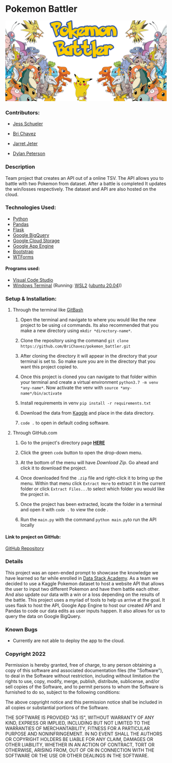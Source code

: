 
<h1>Pokemon Battler</h1>  


![titlecard](./img/battler_trans.png)



###  Contributors:  

- [Jess Schueler](https://github.com/jessgschueler)

- [Bri Chavez](https://github.com/BriChavez)

- [Jarret Jeter](https://github.com/jarretjeter)

- [Dylan Peterson](https://github.com/DyPeterson)

###  Description  
Team project that creates an API out of a online TSV. The API allows you to battle with two Pokemon from dataset. After a battle is completed It updates the win/losses respectively. The dataset and API are also hosted on the cloud.

### Technologies Used:  

- [Python](https://www.python.org/)
- [Pandas](https://pandas.pydata.org/)
- [Flask](https://flask.palletsprojects.com/en/2.1.x/)
- [Google BigQuery](https://cloud.google.com/bigquery)
- [Google Cloud Storage](https://cloud.google.com/storage)
- [Google App Engine](https://cloud.google.com/appengine)
- [Bootstrap](https://getbootstrap.com/)
- [WTForms](https://wtforms.readthedocs.io/en/3.0.x/#)

#### Programs used:  

- [Visual Code Studio](https://code.visualstudio.com/)
- [Windows Terminal](https://apps.microsoft.com/store/detail/windows-terminal/9N0DX20HK701?hl=en-us&gl=US) (Running: [WSL2](https://docs.microsoft.com/en-us/windows/wsl/install) ([ubuntu 20.04](https://releases.ubuntu.com/20.04/)))

### Setup & Installation:  

1. Through the terminal like [GitBash](https://git-scm.com/downloads) 

  
	
	1. Open the terminal and navigate to where you would like the new project to be using `cd` commands. Its also recommended that you make a new directory using `mkdir *directory-name*`.

	  

	1. Clone the repository using the command `git clone https://github.com/BriChavez/pokemon_battler.git`

	  

	1. After cloning the directory it will appear in the directory that your terminal is set to. So make sure you are in the directory that you want this project copied to.

	  

	1. Once this project is cloned you can navigate to that folder within your terminal and create a virtual environment `python3.7 -m venv *any-name*`. Now activate the venv with `source *any-name*/bin/activate`

	  

	1. Install requirements in venv `pip install -r requirements.txt`

	  

	1. Download the data from [Kaggle](https://www.kaggle.com/datasets/rounakbanik/pokemon) and place in the data directory.

	  

	1.  `code .` to open in default coding software.

  

2. Through GitHub.com

  
	
	1. Go to the project's directory page **[HERE](https://github.com/BriChavez/pokemon_battler)**

	  

	2. Click the green `code` button to open the drop-down menu.

	  

	3. At the bottom of the menu will have *Download Zip*. Go ahead and click it to download the project.

	  

	4. Once downloaded find the `.zip` file and right-click it to bring up the menu. Within that menu click `Extract Here` to extract it in the current folder or click `Extract Files...`to select which folder you would like the project in.

	  

	5. Once the project has been extracted, locate the folder in a terminal and open it with `code .` to view the code .
	
	6. Run the `main.py`  with the command `python main.py`to run the API locally
	


#### Link to project on GitHub:  
[GitHub Repository](https://github.com/BriChavez/pokemon_battler)

### Details  
This project was an open-ended prompt to showcase the knowledge we have learned so far while enrolled in [Data Stack Academy](https://www.datastack.academy/). As a team we decided to use a Kaggle Pokemon dataset to host a website API that allows the user to input two different Pokemon and have them battle each other. And also update our data with a win or a loss depending on the results of the battle. This project uses a myriad of tools to help us arrive at the goal. It uses flask to host the API, Google App Engine to host our created API and Pandas to code our data edits as user inputs happen. It also allows for us to query the data on Google BigQuery.


### Known Bugs  

- Currently are not able to deploy the app to the cloud.

### Copyright 2022  

Permission is hereby granted, free of charge, to any person obtaining a copy of this software and associated documentation files (the "Software"), to deal in the Software without restriction, including without limitation the rights to use, copy, modify, merge, publish, distribute, sublicense, and/or sell copies of the Software, and to permit persons to whom the Software is furnished to do so, subject to the following conditions:

  

The above copyright notice and this permission notice shall be included in all copies or substantial portions of the Software.

  

THE SOFTWARE IS PROVIDED "AS IS", WITHOUT WARRANTY OF ANY KIND, EXPRESS OR IMPLIED, INCLUDING BUT NOT LIMITED TO THE WARRANTIES OF MERCHANTABILITY, FITNESS FOR A PARTICULAR PURPOSE AND NONINFRINGEMENT. IN NO EVENT SHALL THE AUTHORS OR COPYRIGHT HOLDERS BE LIABLE FOR ANY CLAIM, DAMAGES OR OTHER LIABILITY, WHETHER IN AN ACTION OF CONTRACT, TORT OR OTHERWISE, ARISING FROM, OUT OF OR IN CONNECTION WITH THE SOFTWARE OR THE USE OR OTHER DEALINGS IN THE SOFTWARE.